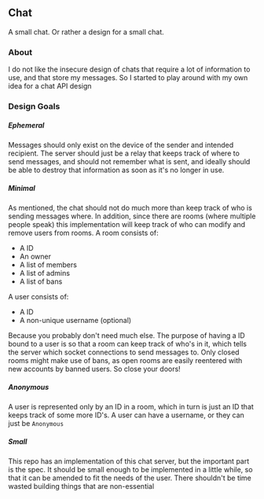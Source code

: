 ## Chat
A small chat. Or rather a design for a small chat.

### About
I do not like the insecure design of chats that require a lot of information to use, and that store my messages. So I started to play around with my own idea for a chat API design

### Design Goals
##### Ephemeral
Messages should only exist on the device of the sender and intended recipient. The server should just be a relay that keeps track of where to send messages, and should not remember what is sent, and ideally should be able to destroy that information as soon as it's no longer in use.

##### Minimal
As mentioned, the chat should not do much more than keep track of who is sending messages where. In addition, since there are rooms (where multiple people speak) this implementation will keep track of who can modify and remove users from rooms. A room consists of:

- A ID
- An owner
- A list of members
- A list of admins
- A list of bans

A user consists of:

- A ID
- A non-unique username (optional)

Because you probably don't need much else. The purpose of having a ID bound to a user is so that a room can keep track of who's in it, which tells the server which socket connections to send messages to. Only closed rooms might make use of bans, as open rooms are easily reentered with new accounts by banned users. So close your doors!

##### Anonymous
A user is represented only by an ID in a room, which in turn is just an ID that keeps track of some more ID's. A user can have a username, or they can just be `Anonymous`

##### Small
This repo has an implementation of this chat server, but the important part is the spec. It should be small enough to be implemented in a little while, so that it can be amended to fit the needs of the user. There shouldn't be time wasted building things that are non-essential
